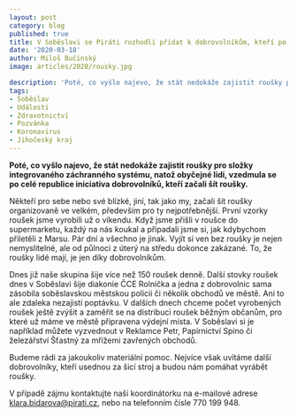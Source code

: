 ```yaml
---
layout: post
category: blog
published: true
title: V Soběslavi se Piráti rozhodli přidat k dobrovolníkům, kteří po celé zemi šijí roušky
date: '2020-03-18'
author: Miloš Bučinský
image: articles/2020/rousky.jpg

description: 'Poté, co vyšlo najevo, že stát nedokáže zajistit roušky pro složky integrovaného záchranného systému, natož obyčejné lidi, vzedmula se po celé republice iniciativa dobrovolníků, kteří začali šít roušky.'
tags:
- Soběslav
- Události
- Zdravotnictví
- Pozvánka
- Koronavirus
- Jihočeský kraj    
---
```

**Poté, co vyšlo najevo, že stát nedokáže zajistit roušky pro složky integrovaného záchranného systému, natož obyčejné lidi, vzedmula se po celé republice iniciativa dobrovolníků, kteří začali šít roušky.** 

Někteří pro sebe nebo své blízké, jiní, tak jako my, začali šít roušky organizovaně ve velkém, především pro ty nejpotřebnější. První vzorky roušek jsme vyrobili už o víkendu. Když jsme přišli v roušce do supermarketu, každý na nás koukal a připadali jsme si, jak kdybychom přiletěli z Marsu. Pár dní a všechno je jinak. Vyjít si ven bez roušky je nejen nemyslitelné, ale od půlnoci z úterý na středu dokonce zakázané. To, že roušky lidé mají, je jen díky dobrovolníkům. 

Dnes již naše skupina šije více než 150 roušek denně. Další stovky roušek dnes v Soběslavi šije diakonie ČCE Rolnička a jedna z dobrovolnic sama zásobila soběslavskou městskou policii či několik obchodů ve městě. Ani to ale zdaleka nezajistí poptávku. V dalších dnech chceme počet vyrobených roušek ještě zvýšit a zaměřit se na distribuci roušek běžným občanům, pro které už máme ve městě připravena výdejní místa. V Soběslavi si je například můžete vyzvednout v Reklamce Petr, Papírnictví Spino či železářství Šťastný za mřížemi zavřených obchodů.

Budeme rádi za jakoukoliv materiální pomoc. Nejvíce však uvítáme další dobrovolníky, kteří usednou za šicí stroj a budou nám pomáhat vyrábět roušky. 

V případě zájmu kontaktujte naši koordinátorku na e-mailové adrese klara.bidarova@pirati.cz, nebo na telefonním čísle 770 199 948.

